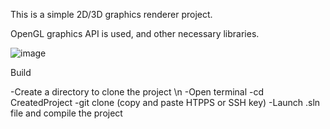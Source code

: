 This is a simple 2D/3D graphics renderer project.

OpenGL graphics API is used, and other necessary libraries.

![image](https://github.com/user-attachments/assets/e2815a34-041e-4668-a5f0-61574bdf3026)


Build

-Create a directory to clone the project \n
-Open terminal
-cd CreatedProject
-git clone (copy and paste HTPPS or SSH key)
-Launch .sln file and compile the project
